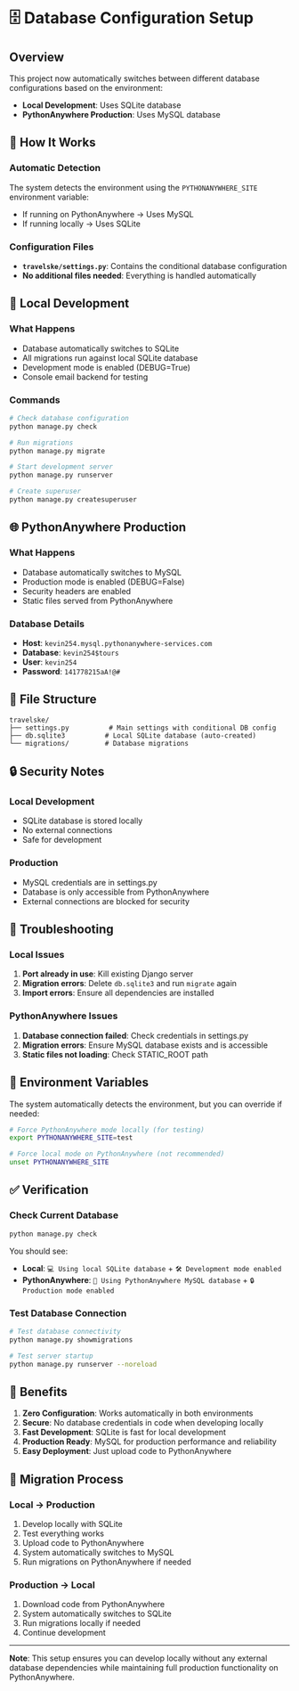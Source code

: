# 🗄️ Database Configuration Setup

## Overview
This project now automatically switches between different database configurations based on the environment:
- **Local Development**: Uses SQLite database
- **PythonAnywhere Production**: Uses MySQL database

## 🔧 How It Works

### Automatic Detection
The system detects the environment using the `PYTHONANYWHERE_SITE` environment variable:
- If running on PythonAnywhere → Uses MySQL
- If running locally → Uses SQLite

### Configuration Files
- **`travelske/settings.py`**: Contains the conditional database configuration
- **No additional files needed**: Everything is handled automatically

## 🚀 Local Development

### What Happens
- Database automatically switches to SQLite
- All migrations run against local SQLite database
- Development mode is enabled (DEBUG=True)
- Console email backend for testing

### Commands
```bash
# Check database configuration
python manage.py check

# Run migrations
python manage.py migrate

# Start development server
python manage.py runserver

# Create superuser
python manage.py createsuperuser
```

## 🌐 PythonAnywhere Production

### What Happens
- Database automatically switches to MySQL
- Production mode is enabled (DEBUG=False)
- Security headers are enabled
- Static files served from PythonAnywhere

### Database Details
- **Host**: `kevin254.mysql.pythonanywhere-services.com`
- **Database**: `kevin254$tours`
- **User**: `kevin254`
- **Password**: `141778215aA!@#`

## 📁 File Structure
```
travelske/
├── settings.py          # Main settings with conditional DB config
├── db.sqlite3          # Local SQLite database (auto-created)
└── migrations/         # Database migrations
```

## 🔒 Security Notes

### Local Development
- SQLite database is stored locally
- No external connections
- Safe for development

### Production
- MySQL credentials are in settings.py
- Database is only accessible from PythonAnywhere
- External connections are blocked for security

## 🚨 Troubleshooting

### Local Issues
1. **Port already in use**: Kill existing Django server
2. **Migration errors**: Delete `db.sqlite3` and run `migrate` again
3. **Import errors**: Ensure all dependencies are installed

### PythonAnywhere Issues
1. **Database connection failed**: Check credentials in settings.py
2. **Migration errors**: Ensure MySQL database exists and is accessible
3. **Static files not loading**: Check STATIC_ROOT path

## 📝 Environment Variables

The system automatically detects the environment, but you can override if needed:

```bash
# Force PythonAnywhere mode locally (for testing)
export PYTHONANYWHERE_SITE=test

# Force local mode on PythonAnywhere (not recommended)
unset PYTHONANYWHERE_SITE
```

## ✅ Verification

### Check Current Database
```bash
python manage.py check
```

You should see:
- **Local**: `💻 Using local SQLite database` + `🛠️ Development mode enabled`
- **PythonAnywhere**: `🚀 Using PythonAnywhere MySQL database` + `🔒 Production mode enabled`

### Test Database Connection
```bash
# Test database connectivity
python manage.py showmigrations

# Test server startup
python manage.py runserver --noreload
```

## 🎯 Benefits

1. **Zero Configuration**: Works automatically in both environments
2. **Secure**: No database credentials in code when developing locally
3. **Fast Development**: SQLite is fast for local development
4. **Production Ready**: MySQL for production performance and reliability
5. **Easy Deployment**: Just upload code to PythonAnywhere

## 🔄 Migration Process

### Local → Production
1. Develop locally with SQLite
2. Test everything works
3. Upload code to PythonAnywhere
4. System automatically switches to MySQL
5. Run migrations on PythonAnywhere if needed

### Production → Local
1. Download code from PythonAnywhere
2. System automatically switches to SQLite
3. Run migrations locally if needed
4. Continue development

---

**Note**: This setup ensures you can develop locally without any external database dependencies while maintaining full production functionality on PythonAnywhere.
